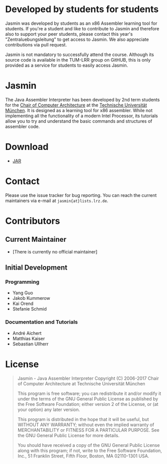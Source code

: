 # Developed by students for students

Jasmin was developed by students as an x86 Assembler learning tool for students. If you're a student and like to contribute to Jasmin and therefore also to support your peer students, please contact this year's "Zentraluebungsleitung" to get access to Jasmin. We also appreciate contributions via pull request.

Jasmin is not mandatory to successfully attend the course. Although its source code is available in the TUM-LRR group on GitHUB, this is only provided as a service for students to easily access Jasmin.


# Jasmin

The Java Assembler Interpreter has been developed by 2nd term students for the [Chair of Computer Architecture](http://www.lrr.in.tum.de "LRR") at the [Technische Universität München](http://www.tum.de "TUM"). It is designed as a learning tool for x86 assembler. While not implementing all the functionality of a modern Intel Processor, its tutorials allow you to try and understand the basic commands and structures of assembler code.


# Download

* [JAR](https://github.com/TUM-LRR/Jasmin/releases)


# Contact

Please use the issue tracker for bug reporting. You can reach the current maintainers via e-mail at `jasmin{at}lists.lrz.de`.


# Contributors

## Current Maintainer

* [There is currently no official maintainer]

## Initial Development

### Programming

* Yang Guo
* Jakob Kummerow
* Kai Orend
* Stefanie Schmid

### Documentation and Tutorials

* André Aichert
* Matthias Kaiser
* Sebastian Ullherr



# License

> Jasmin - Java Assembler Interpreter
> Copyright (C) 2006-2017 
> Chair of Computer Architecture at Technische Universität München
> 
> This program is free software; you can redistribute it and/or modify
> it under the terms of the GNU General Public License as published by
> the Free Software Foundation; either version 2 of the License, or
> (at your option) any later version.
> 
> This program is distributed in the hope that it will be useful,
> but WITHOUT ANY WARRANTY; without even the implied warranty of
> MERCHANTABILITY or FITNESS FOR A PARTICULAR PURPOSE.  See the
> GNU General Public License for more details.
> 
> You should have received a copy of the GNU General Public License along
> with this program; if not, write to the Free Software Foundation, Inc.,
> 51 Franklin Street, Fifth Floor, Boston, MA 02110-1301 USA.

